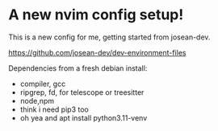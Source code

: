 # A new nvim config setup!

This is a new config for me, getting started from josean-dev.

https://github.com/josean-dev/dev-environment-files

Dependencies from a fresh debian install:

- compiler, gcc
- ripgrep, fd, for telescope or treesitter
- node,npm
- think i need pip3 too
- oh yea and apt install python3.11-venv
